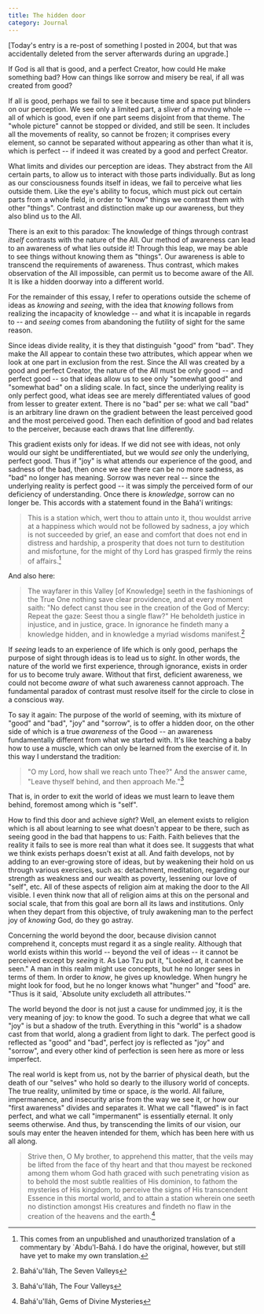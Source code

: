 ```yaml
---
title: The hidden door
category: Journal
---
```


[Today's entry is a re-post of something I posted in 2004, but that was
accidentally deleted from the server afterwards during an upgrade.]

If God is all that is good, and a perfect Creator, how could He make something
bad? How can things like sorrow and misery be real, if all was created from
good?

If all is good, perhaps we fail to see it because time and space put blinders
on our perception. We see only a limited part, a sliver of a moving whole --
all of which is good, even if one part seems disjoint from that theme. The
"whole picture" cannot be stopped or divided, and still be seen. It includes
all the movements of reality, so cannot be frozen; it comprises every element,
so cannot be separated without appearing as other than what it is, which is
perfect -- if indeed it was created by a good and perfect Creator.

<!--more-->
What limits and divides our perception are ideas. They abstract from the All
certain parts, to allow us to interact with those parts individually. But as
long as our consciousness founds itself in ideas, we fail to perceive what
lies outside them. Like the eye's ability to focus, which must pick out
certain parts from a whole field, in order to "know" things we contrast them
with other "things". Contrast and distinction make up our awareness, but they
also blind us to the All.

There is an exit to this paradox: The knowledge of things through contrast
*itself* contrasts with the nature of the All. Our method of awareness can lead
to an awareness of what lies outside it! Through this leap, we may be able to
see things without knowing them as "things". Our awareness is able to
transcend the requirements of awareness. Thus contrast, which makes
observation of the All impossible, can permit us to become aware of the
All. It is like a hidden doorway into a different world.

For the remainder of this essay, I refer to operations outside the scheme of
ideas as *knowing* and *seeing*, with the idea that *knowing* follows from
realizing the incapacity of knowledge -- and what it is incapable in regards
to -- and *seeing* comes from abandoning the futility of sight for the same
reason.

Since ideas divide reality, it is they that distinguish "good" from
"bad". They make the All appear to contain these two attributes, which appear
when we look at one part in exclusion from the rest. Since the All was created
by a good and perfect Creator, the nature of the All must be only good -- and
perfect good -- so that ideas allow us to see only "somewhat good" and
"somewhat bad" on a sliding scale. In fact, since the underlying reality is
only perfect good, what ideas see are merely differentiated values of good
from lesser to greater extent. There is no "bad" per se: what we call "bad" is
an arbitrary line drawn on the gradient between the least perceived good and
the most perceived good. Then each definition of good and bad relates to the
perceiver, because each draws that line differently.

This gradient exists only for ideas. If we did not see with ideas, not only
would our sight be undifferentiated, but we would *see* only the underlying,
perfect good. Thus if "joy" is what attends our experience of the good, and
sadness of the bad, then once we *see* there can be no more sadness, as "bad"
no longer has meaning. Sorrow was never real -- since the underlying reality
is perfect good -- it was simply the perceived form of our deficiency of
understanding. Once there is *knowledge*, sorrow can no longer be. This
accords with a statement found in the Bahá'í writings:

> This is a station which, wert thou to attain unto it, thou wouldst arrive at
> a happiness which would not be followed by sadness, a joy which is not
> succeeded by grief, an ease and comfort that does not end in distress and
> hardship, a prosperity that does not turn to destitution and misfortune, for
> the might of thy Lord has grasped firmly the reins of affairs.[^1]

And also here:

> The wayfarer in this Valley [of Knowledge] seeth in the fashionings of the
> True One nothing save clear providence, and at every moment saith: "No
> defect canst thou see in the creation of the God of Mercy: Repeat the gaze:
> Seest thou a single flaw?" He beholdeth justice in injustice, and in
> justice, grace. In ignorance he findeth many a knowledge hidden, and in
> knowledge a myriad wisdoms manifest.[^2]

If *seeing* leads to an experience of life which is only good, perhaps the
purpose of sight through ideas is to lead us to *sight*. In other words, the
nature of the world we first experience, through ignorance, exists in order
for us to become truly aware. Without that first, deficient awareness, we
could not become *aware* of what such awareness cannot approach. The fundamental
paradox of contrast must resolve itself for the circle to close in a conscious
way.

To say it again: The purpose of the world of seeming, with its mixture of
"good" and "bad", "joy" and "sorrow", is to offer a hidden door, on the other
side of which is a true *awareness* of the Good -- an awareness fundamentally
different from what we started with. It's like teaching a baby how to use a
muscle, which can only be learned from the exercise of it. In this way I
understand the tradition:

> "O my Lord, how shall we reach unto Thee?" And the answer came, "Leave
> thyself behind, and then approach Me."[^3]

That is, in order to exit the world of ideas we must learn to leave them
behind, foremost among which is "self".

How to find this door and achieve *sight*? Well, an element exists to religion
which is all about learning to see what doesn't appear to be there, such as
seeing good in the bad that happens to us: Faith. Faith believes that the
reality it fails to see is more real than what it does see. It suggests that
what we think exists perhaps doesn't exist at all. And faith develops, not by
adding to an ever-growing store of ideas, but by weakening their hold on us
through various exercises, such as: detachment, meditation, regarding our
strength as weakness and our wealth as poverty, lessening our love of "self",
etc. All of these aspects of religion aim at making the door to the All
visible. I even think now that all of religion aims at this on the personal
and social scale, that from this goal are born all its laws and
institutions. Only when they depart from this objective, of truly awakening
man to the perfect joy of *knowing* God, do they go astray.

Concerning the world beyond the door, because division cannot comprehend it,
concepts must regard it as a single reality. Although that world exists within
this world -- beyond the veil of ideas -- it cannot be perceived except by
*seeing* it. As Lao Tzu put it, "Looked at, it cannot be seen." A man in this
realm might use concepts, but he no longer sees in terms of them. In order to
*know*, he gives up knowledge. When hungry he might look for food, but he no
longer knows what "hunger" and "food" are. "Thus is it said, `Absolute unity
excludeth all attributes.'"

The world beyond the door is not just a cause for undimmed joy, it is the very
meaning of joy: to know the good. To such a degree that what we call "joy" is
but a shadow of the truth. Everything in this "world" is a shadow cast from
that world, along a gradient from light to dark. The perfect good is reflected
as "good" and "bad", perfect joy is reflected as "joy" and "sorrow", and every
other kind of perfection is seen here as more or less imperfect.

The real world is kept from us, not by the barrier of physical death, but the
death of our "selves" who hold so dearly to the illusory world of
concepts. The true reality, unlimited by time or space, *is* the world. All
failure, impermanence, and insecurity arise from the way we see it, or how our
"first awareness" divides and separates it. What we call "flawed" is in fact
perfect, and what we call "impermanent" is essentially eternal. It only seems
otherwise. And thus, by transcending the limits of our vision, our souls may
enter the heaven intended for them, which has been here with us all along.

> Strive then, O My brother, to apprehend this matter, that the veils may be
> lifted from the face of thy heart and that thou mayest be reckoned among
> them whom God hath graced with such penetrating vision as to behold the most
> subtle realities of His dominion, to fathom the mysteries of His kingdom, to
> perceive the signs of His transcendent Essence in this mortal world, and to
> attain a station wherein one seeth no distinction amongst His creatures and
> findeth no flaw in the creation of the heavens and the earth.[^4]

[^1]: This comes from an unpublished and unauthorized translation of a
commentary by `Abdu'l-Bahá. I do have the original, however, but still have
yet to make my own translation.

[^2]: Bahá'u'lláh, The Seven Valleys

[^3]: Bahá'u'lláh, The Four Valleys

[^4]: Bahá'u'lláh, Gems of Divine Mysteries
